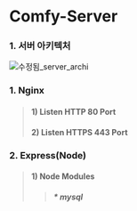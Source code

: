 # Comfy-Server

### 1. 서버 아키텍처

![수정됨_server_archi](https://user-images.githubusercontent.com/72685070/103410350-375a7580-4bae-11eb-9999-6201cb7b14ab.png)


### 1. Nginx
> #### 1) Listen HTTP 80 Port
> #### 2) Listen HTTPS 443 Port

### 2. Express(Node)
> #### 1) Node Modules
>> ##### * mysql
